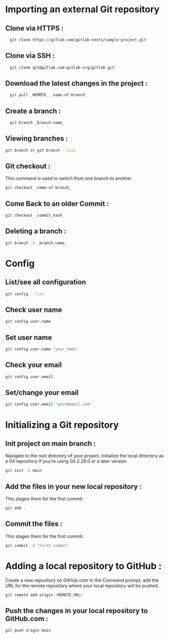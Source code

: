 # Importing an external Git repository
## Clone via HTTPS :
```sh
  git clone https://gitlab.com/gitlab-tests/sample-project.git'
```
## Clone via SSH :
```sh
  git clone git@gitlab.com:gitlab-org/gitlab.git
```
## Download the latest changes in the project :
```sh
  git pull _REMOTE_ _name-of-branch_
```
## Create a branch :
```sh
  git branch _branch-name_
```
## Viewing branches :
```sh
git branch or git branch --list
```
## Git checkout :
This command is used to switch from one branch to another
```sh
git checkout _name-of-branch_
```
## Come Back to an older Commit :
```sh
git checkout _commit_hash_
```
## Deleting a branch :
```sh
git branch -d _branch-name_
```
##
# Config
## List/see all configuration
```sh
git config --list
```
## Check user name
```sh
git config user.name
```
## Set user name
```sh
git config user.name "your_name"
```
## Check your email
```sh
git config user.email
```
## Set/change your email
```sh
git config user.email "your@email.com"
```
# Initializing a Git repository
## Init project on main branch :
Navigate to the root directory of your project.
Initialize the local directory as a Git repository
If you’re using Git 2.28.0 or a later version
```sh
git init -b main
```
## Add the files in your new local repository :
This stages them for the first commit.
```sh
git add .
```
## Commit the files :
This stages them for the first commit.
```sh
git commit -m "First commit"
```
# Adding a local repository to GitHub :
Create a new repository on GitHub.com
In the Command prompt, add the URL for the remote repository where your local repository will be pushed.
```sh
git remote add origin <REMOTE_URL>
```
## Push the changes in your local repository to GitHub.com :
```sh
git push origin main
```
